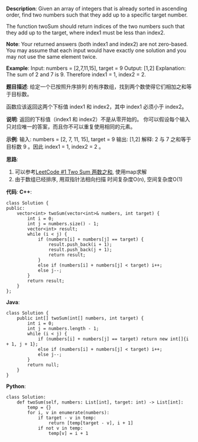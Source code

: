 __Description__:
Given an array of integers that is already sorted in ascending order, find two numbers such that they add up to a specific target number.

The function twoSum should return indices of the two numbers such that they add up to the target, where index1 must be less than index2.

__Note__:
Your returned answers (both index1 and index2) are not zero-based.
You may assume that each input would have exactly one solution and you may not use the same element twice.

__Example__:
Input: numbers = [2,7,11,15], target = 9
Output: [1,2]
Explanation: The sum of 2 and 7 is 9. Therefore index1 = 1, index2 = 2.

__题目描述__:
给定一个已按照升序排列 的有序数组，找到两个数使得它们相加之和等于目标数。

函数应该返回这两个下标值 index1 和 index2，其中 index1 必须小于 index2。

__说明__:
返回的下标值（index1 和 index2）不是从零开始的。
你可以假设每个输入只对应唯一的答案，而且你不可以重复使用相同的元素。

__示例__:
输入: numbers = [2, 7, 11, 15], target = 9
输出: [1,2]
解释: 2 与 7 之和等于目标数 9 。因此 index1 = 1, index2 = 2 。

__思路__:
1. 可以参考[LeetCode #1 Two Sum 两数之和](https://www.jianshu.com/p/09dbccebd6bf), 使用map求解
2. 由于数组已经排序, 用双指针法相向扫描
时间复杂度O(n), 空间复杂度O(1)

__代码__:
__C++__:
```
class Solution {
public:
    vector<int> twoSum(vector<int>& numbers, int target) {
        int i = 0;
        int j = numbers.size() - 1;
        vector<int> result;
        while (i < j) {
            if (numbers[i] + numbers[j] == target) {
                result.push_back(i + 1);
                result.push_back(j + 1);
                return result;
            }
            else if (numbers[i] + numbers[j] < target) i++;
            else j--;
        }
        return result;
    }
};
```

__Java__:
```
class Solution {
    public int[] twoSum(int[] numbers, int target) {
        int i = 0;
        int j = numbers.length - 1;
        while (i < j) {
            if (numbers[i] + numbers[j] == target) return new int[]{i + 1, j + 1};
            else if (numbers[i] + numbers[j] < target) i++;
            else j--;
        }
        return null;
    }
}
```

__Python__:
```
class Solution:
    def twoSum(self, numbers: List[int], target: int) -> List[int]:
        temp = {}
        for i, v in enumerate(numbers):
            if target - v in temp:
                return [temp[target - v], i + 1]
            if not v in temp:
                temp[v] = i + 1
```

